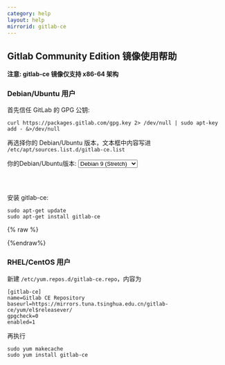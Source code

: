 ```yaml
---
category: help
layout: help
mirrorid: gitlab-ce
---
```


## Gitlab Community Edition 镜像使用帮助

**注意: gitlab-ce 镜像仅支持 x86-64 架构**

### Debian/Ubuntu 用户

首先信任 GitLab 的 GPG 公钥:

```
curl https://packages.gitlab.com/gpg.key 2> /dev/null | sudo apt-key add - &>/dev/null
```

再选择你的 Debian/Ubuntu 版本，文本框中内容写进 `/etc/apt/sources.list.d/gitlab-ce.list`

<form class="form-inline">
<div class="form-group">
	<label>你的Debian/Ubuntu版本: </label>
	<select class="form-control release-select" data-template="#apt-template" data-target="#apt-content">
		<option data-os="debian" data-release="wheezy">Debian 7 (Wheezy)</option>
		<option data-os="debian" data-release="jessie">Debian 8 (Jessie)</option>
		<option data-os="debian" data-release="stretch" selected>Debian 9 (Stretch)</option>
		<option data-os="ubuntu" data-release="trusty">Ubuntu 14.04 LTS</option>
		<option data-os="ubuntu" data-release="xenial">Ubuntu 16.04 LTS</option>
</select>
</div>
</form>

<p></p>
<pre>
<code id="apt-content">
</code>
</pre>


安装 gitlab-ce:

```
sudo apt-get update
sudo apt-get install gitlab-ce
```

{% raw %}
<script id="apt-template" type="x-tmpl-markup">
deb {{if os_name|equals>ubuntu}}https{{else}}http{{/if}}://mirrors.tuna.tsinghua.edu.cn/gitlab-ce/{{os_name}} {{release_name}} main
</script>
{%endraw%}


### RHEL/CentOS 用户


新建 `/etc/yum.repos.d/gitlab-ce.repo`，内容为

```
[gitlab-ce]
name=Gitlab CE Repository
baseurl=https://mirrors.tuna.tsinghua.edu.cn/gitlab-ce/yum/el$releasever/
gpgcheck=0
enabled=1
```

再执行

```
sudo yum makecache
sudo yum install gitlab-ce
```
